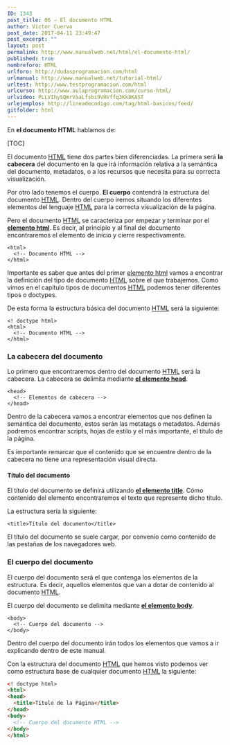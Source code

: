 ```yaml
---
ID: 1343
post_title: 06 – El documento HTML
author: Víctor Cuervo
post_date: 2017-04-11 23:49:47
post_excerpt: ""
layout: post
permalink: http://www.manualweb.net/html/el-documento-html/
published: true
nombreforo: HTML
urlforo: http://dudasprogramacion.com/html
urlmanual: http://www.manualweb.net/tutorial-html/
urltest: http://www.testprogramacion.com/html
urlcurso: http://www.aulaprogramacion.com/curso-html/
urlvideo: PLLVIhySQmrVaaLfsbi9VHVffq3Kk8KAST
urlejemplos: http://lineadecodigo.com/tag/html-basicos/feed/
gitfolder: html
---
```

En **el documento HTML** hablamos de:

[TOC]

El documento [HTML][1] tiene dos partes bien diferenciadas. La primera será **la cabecera** del documento en la que irá información relativa a la semántica del documento, metadatos, o a los recursos que necesita para su correcta visualización.

Por otro lado tenemos el cuerpo. **El cuerpo** contendrá la estructura del documento [HTML][1]. Dentro del cuerpo iremos situando los diferentes elementos del lenguaje [HTML][1] para la correcta visualización de la página.

Pero el documento [HTML][1] se caracteriza por empezar y terminar por el [**elemento html**][2]. Es decir, al principio y al final del documento encontraremos el elemento de inicio y cierre respectivamente.

```
<html>
  <!-- Documento HTML -->
</html>
```

Importante es saber que antes del primer [elemento html][2] vamos a encontrar la definición del tipo de documento [HTML][1] sobre el que trabajemos. Como vimos en el capítulo tipos de documentos [HTML][1] podemos tener diferentes tipos o doctypes.

De esta forma la estructura básica del documento [HTML][1] será la siguiente:

```
<! doctype html>
<html>
  <!-- Documento HTML -->
</html>
```

### La cabecera del documento

Lo primero que encontraremos dentro del documento [HTML][1] será la cabecera. La cabecera se delimita mediante [**el elemento head**][3].

```
<head>
  <!-- Elementos de cabecera -->
</head>
```

Dentro de la cabecera vamos a encontrar elementos que nos definen la semántica del documento, estos serán las metatags o metadatos. Además podremos encontrar scripts, hojas de estilo y el más importante, el título de la página.

Es importante remarcar que el contenido que se encuentre dentro de la cabecera no tiene una representación visual directa.

#### Título del documento

El título del documento se definirá utilizando [**el elemento title**][4]. Cómo contenido del elemento encontraremos el texto que represente dicho título.


La estructura sería la siguiente:

```
<title>Título del documento</title>
```

El título del documento se suele cargar, por convenio como contenido de las pestañas de los navegadores web.

### El cuerpo del documento

El cuerpo del documento será el que contenga los elementos de la estructura. Es decir, aquellos elementos que van a dotar de contenido al documento [HTML][1].

El cuerpo del documento se delimita mediante [**el elemento body**][5].

```
<body>
  <!-- Cuerpo del documento -->
</body>
```

Dentro del cuerpo del documento irán todos los elementos que vamos a ir explicando dentro de este manual.

Con la estructura del documento [HTML][1] que hemos visto podemos ver como estructura base de cualquier documento [HTML][1] la siguiente:

```html
<! doctype html>
<html>
<head>
  <title>Título de la Página</title>
</head>
<body>
  <!-- Cuerpo del documento HTML -->
</body>
</html>
```

 [1]: http://www.manualweb.net/tutorial-html/
 [2]: http://www.w3api.com/wiki/HTML:HTML
 [3]: http://www.w3api.com/wiki/HTML:HEAD
 [4]: http://www.w3api.com/wiki/HTML:TITLE
 [5]: http://www.w3api.com/wiki/HTML:BODY
